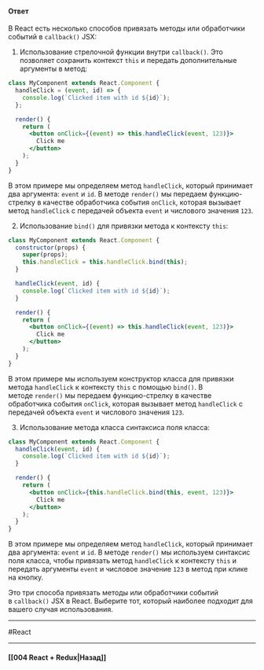 #### Ответ

В React есть несколько способов привязать методы или обработчики событий в `callback()` JSX:

1. Использование стрелочной функции внутри `callback()`. Это позволяет сохранить контекст `this` и передать дополнительные аргументы в метод:

```jsx
class MyComponent extends React.Component {
  handleClick = (event, id) => {
    console.log(`Clicked item with id ${id}`);
  };

  render() {
    return (
      <button onClick={(event) => this.handleClick(event, 123)}>
        Click me
      </button>
    );
  }
}
```

В этом примере мы определяем метод `handleClick`, который принимает два аргумента: `event` и `id`. В методе `render()` мы передаем функцию-стрелку в качестве обработчика события `onClick`, которая вызывает метод `handleClick` с передачей объекта `event` и числового значения `123`.

2. Использование `bind()` для привязки метода к контексту `this`:

```jsx
class MyComponent extends React.Component {
  constructor(props) {
    super(props);
    this.handleClick = this.handleClick.bind(this);
  }

  handleClick(event, id) {
    console.log(`Clicked item with id ${id}`);
  }

  render() {
    return (
      <button onClick={(event) => this.handleClick(event, 123)}>
        Click me
      </button>
    );
  }
}
```

В этом примере мы используем конструктор класса для привязки метода `handleClick` к контексту `this` с помощью `bind()`. В методе `render()` мы передаем функцию-стрелку в качестве обработчика события `onClick`, которая вызывает метод `handleClick` с передачей объекта `event` и числового значения `123`.

3. Использование метода класса синтаксиса поля класса:

```jsx
class MyComponent extends React.Component {
  handleClick(event, id) {
    console.log(`Clicked item with id ${id}`);
  }

  render() {
    return (
      <button onClick={this.handleClick.bind(this, event, 123)}>
        Click me
      </button>
    );
  }
}
```

В этом примере мы определяем метод `handleClick`, который принимает два аргумента: `event` и `id`. В методе `render()` мы используем синтаксис поля класса, чтобы привязать метод `handleClick` к контексту `this` и передать аргументы `event` и числовое значение `123` в метод при клике на кнопку.

Это три способа привязать методы или обработчики событий в `callback()` JSX в React. Выберите тот, который наиболее подходит для вашего случая использования.

____
#React

____

#### [[004 React + Redux|Назад]]